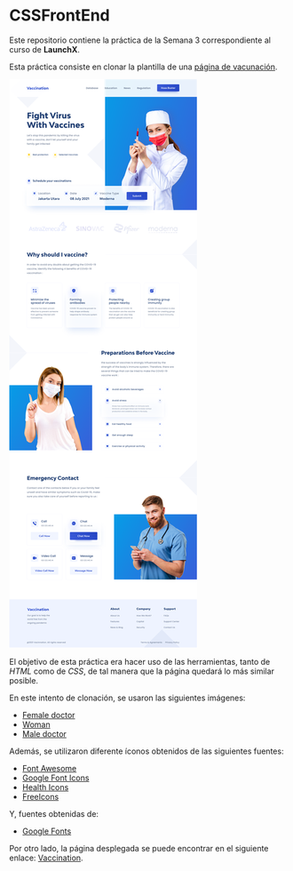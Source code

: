 # CSSFrontEnd

Este repositorio contiene la práctica de la Semana 3 correspondiente al curso de **LaunchX**.

Esta práctica consiste en clonar la plantilla de una [página de vacunación](https://dribbble.com/shots/16001939-Vaccination-Vaccine-landing-page-website). 

![Página de vacunación](./assets/img/dribble_template.png)

El objetivo de esta práctica era hacer uso de las herramientas, tanto de _HTML_ como de _CSS_, de tal manera que la página quedará lo más similar posible.

En este intento de clonación, se usaron las siguientes imágenes:

* [Female doctor](https://www.freepik.com/free-photo/front-view-female-nurse-white-medical-suit-with-red-mask-injection-her-hands-blue_13935723.htm?query=nurses%20%20nursing#position=30&query=nurses++nursing)
* [Woman](https://www.freepik.com/free-photo/front-view-young-woman-sterile-mask-yellow-wall_12651631.htm#&position=4&from_view=author)
* [Male doctor](https://www.freepik.com/free-photo/portrait-man-doctor-using-cellphone_7844038.htm#query=doctor%20with%20phone&position=1&from_view=author)

Además, se utilizaron diferente íconos obtenidos de las siguientes fuentes:

* [Font Awesome](https://fontawesome.com/)
* [Google Font Icons](https://fonts.google.com/icons)
* [Health Icons](https://healthicons.org/)
* [FreeIcons](https://www.iconshock.com/freeicons/)


Y, fuentes obtenidas de:

* [Google Fonts](https://fonts.google.com/)

Por otro lado, la página desplegada se puede encontrar en el siguiente enlace: [Vaccination](https://vaccination-template.netlify.app/).
